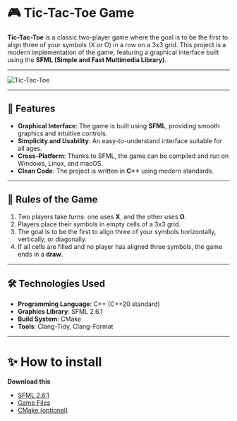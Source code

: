 # 🎮 Tic-Tac-Toe Game

**Tic-Tac-Toe** is a classic two-player game where the goal is to be the first to align three of your symbols (X or O) in a row on a 3x3 grid. This project is a modern implementation of the game, featuring a graphical interface built using the **SFML (Simple and Fast Multimedia Library)**.

---

![Tic-Tac-Toe](https://github.com/user-attachments/assets/23b1efd1-6359-4a41-a776-a99be4a75fbe)

---

## 🚀 Features

- **Graphical Interface**: The game is built using **SFML**, providing smooth graphics and intuitive controls.
- **Simplicity and Usability**: An easy-to-understand interface suitable for all ages.
- **Cross-Platform**: Thanks to SFML, the game can be compiled and run on Windows, Linux, and macOS.
- **Clean Code**: The project is written in **C++** using modern standards.

---

## 🎯 Rules of the Game

1. Two players take turns: one uses **X**, and the other uses **O**.
2. Players place their symbols in empty cells of a 3x3 grid.
3. The goal is to be the first to align three of your symbols horizontally, vertically, or diagonally.
4. If all cells are filled and no player has aligned three symbols, the game ends in a **draw**.

---

## 🛠 Technologies Used

- **Programming Language**: C++ (C++20 standard)
- **Graphics Library**: SFML 2.6.1
- **Build System**: CMake
- **Tools**: Clang-Tidy, Clang-Format

---

# ✨ How to install
  **Download this**
  * [SFML 2.6.1](https://www.sfml-dev.org/download/sfml/2.6.1/)
  * [Game Files](https://github.com/IvanDrf/Tic-Tac-Toe/tree/develop)
  * [CMake (optional)](https://cmake.org/)

